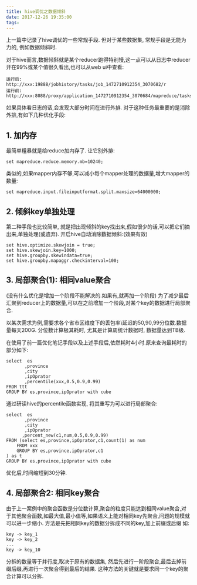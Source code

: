 ```yaml
---
title: hive调优之数据倾斜
date: 2017-12-26 19:35:00
tags:
---
```


上一篇中记录了hive调优的一些常规手段. 但对于某些数据集, 常规手段是无能为力的, 例如数据倾斜时.

对于hive而言,数据倾斜就是某个reducer跑得特别慢,这一点可以从日志中reducer开在99%或某个值很久看出,也可以从web ui中查看:
```
运行后:
http://xxx:19888/jobhistory/tasks/job_1472710912354_3070682/r
运行前:
http://xxx:8088/proxy/application_1472710912354_3070684/mapreduce/tasks/job_1472710912354_3070684/r
```
如果具体看日志的话,会发现大部分时间在进行外排. 
对于这种任务最重要的是消除外排,有如下几种优化手段:

## 1. 加内存
最简单粗暴就是给reduce加内存了. 让它别外排:
```
set mapreduce.reduce.memory.mb=10240;
```
类似的,如果mapper内存不够,可以减小每个mapper处理的数据量,增大mapper的数量:
```
set mapreduce.input.fileinputformat.split.maxsize=64000000;
```

## 2. 倾斜key单独处理
第二种手段也比较简单, 就是把出现倾斜的key找出来,假如很少的话,可以把它们摘出来,单独处理(或遗弃). 开启hive自动消除数据倾斜:(效果有效)
```
set hive.optimize.skewjoin = true;
set hive.skewjoin.key=1000;
set hive.groupby.skewindata=true;
set hive.groupby.mapaggr.checkinterval=100;
```

## 3. 局部聚合(1): 相同value聚合
(没有什么优化是增加一个阶段不能解决的.如果有,就再加一个阶段)
为了减少最后汇聚到reducer上的数据量,可以在之前增加一个阶段,对某个key的数据进行局部聚合. 

以某次需求为例,需要求各个省市区维度下的丢包率\延迟的50,90,99分位数.数据量每天200G. 分位数计算极其耗时, 尤其是计算周统计数据时, 数据量达到TB级. 

在使用了前一篇优化笔记手段以及上述手段后,依然耗时4小时.原来查询最耗时的部分如下:
```
select  es
       ,province
       ,city
       ,ipOprator
       ,percentile(xxx,0.5,0.9,0.99)
FROM ttt
GROUP BY es,province,ipOprator with cube
```
通过研读hive的percentile函数实现, 将其重写为可以进行局部聚合:
```
select  es
       ,province
       ,city
       ,ipOprator
      ,percent_new(c1,num,0.5,0.9,0.99)
FROM (select es,province,ipOprator,c1,count(1) as num
    FROM xxx
    GROUP BY es,province,ipOprator,c1
) as t 
GROUP BY es,province,ipOprator with cube
```
优化后,时间缩短到30分钟.


## 4. 局部聚合2: 相同key聚合
由于上一案例中的聚合函数是分位数计算,聚合的粒度只能达到相同value聚合,对于其他聚合函数,如最大值,最小值等,如果语义上能对相同key先聚合,问题的规模就可以进一步缩小. 方法是先把相同key的数据分拆成不同的key,加上前缀或后缀 如:
```
key -> key_1
key -> key_2
...
key -> key_10
```
分拆的数量等于并行度,取决于原有的数据集, 然后先进行一阶段聚合,最后去掉前缀后缀,再进行一次聚合得到最后的结果. 
这种方法的关键就是要求同一个key的聚合计算可以分拆.